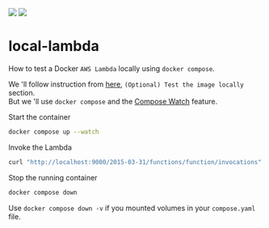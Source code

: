 
![](https://img.shields.io/badge/Docker-808080?logo=docker&logoSize=auto)
![](https://img.shields.io/badge/-AWS%20Lambda-FF9900?style=flat-square&logo=AWS%20Lambda&logoColor=white)

# local-lambda
How to test a Docker `AWS Lambda` locally using `docker compose`.

We 'll follow instruction from [here](https://docs.aws.amazon.com/lambda/latest/dg/python-image.html#python-image-instructions), `(Optional) Test the image locally` section.  
But we 'll use `docker compose` and the [Compose Watch](https://docs.docker.com/compose/file-watch/) feature.  

Start the container
```sh
docker compose up --watch
```
Invoke the Lambda
```sh
curl "http://localhost:9000/2015-03-31/functions/function/invocations" -d '{}'
```
Stop the running container
```sh
docker compose down
```
Use `docker compose down -v` if you mounted volumes in your `compose.yaml` file.
